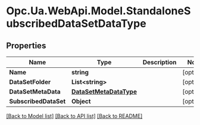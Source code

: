 # Opc.Ua.WebApi.Model.StandaloneSubscribedDataSetDataType

## Properties

Name | Type | Description | Notes
------------ | ------------- | ------------- | -------------
**Name** | **string** |  | [optional] 
**DataSetFolder** | **List&lt;string&gt;** |  | [optional] 
**DataSetMetaData** | [**DataSetMetaDataType**](DataSetMetaDataType.md) |  | [optional] 
**SubscribedDataSet** | **Object** |  | [optional] 

[[Back to Model list]](../README.md#documentation-for-models) [[Back to API list]](../README.md#documentation-for-api-endpoints) [[Back to README]](../README.md)

